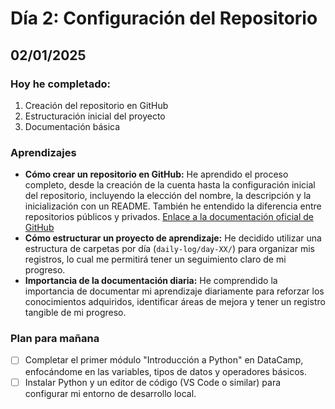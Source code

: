 # Día 2: Configuración del Repositorio

## 02/01/2025

### Hoy he completado:

1.  Creación del repositorio en GitHub
2.  Estructuración inicial del proyecto
3.  Documentación básica

### Aprendizajes

*   **Cómo crear un repositorio en GitHub:** He aprendido el proceso completo, desde la creación de la cuenta hasta la configuración inicial del repositorio, incluyendo la elección del nombre, la descripción y la inicialización con un README. También he entendido la diferencia entre repositorios públicos y privados. [Enlace a la documentación oficial de GitHub](https://docs.github.com/es/repositories/creating-and-managing-repositories/quickstart-for-repositories)
*   **Cómo estructurar un proyecto de aprendizaje:** He decidido utilizar una estructura de carpetas por día (`daily-log/day-XX/`) para organizar mis registros, lo cual me permitirá tener un seguimiento claro de mi progreso.
*   **Importancia de la documentación diaria:** He comprendido la importancia de documentar mi aprendizaje diariamente para reforzar los conocimientos adquiridos, identificar áreas de mejora y tener un registro tangible de mi progreso.

### Plan para mañana

*   [ ] Completar el primer módulo "Introducción a Python" en DataCamp, enfocándome en las variables, tipos de datos y operadores básicos.
*   [ ] Instalar Python y un editor de código (VS Code o similar) para configurar mi entorno de desarrollo local.
